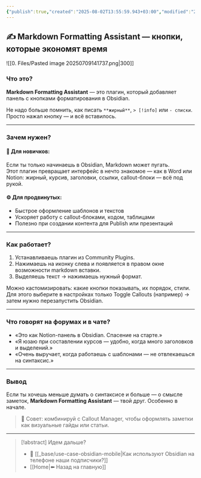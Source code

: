 ```yaml
---
{"publish":true,"created":"2025-08-02T13:55:59.943+03:00","modified":"2025-08-02T13:55:59.954+03:00","cssclasses":""}
---
```


## ✍️ Markdown Formatting Assistant — кнопки, которые экономят время

![[0. Files/Pasted image 20250709141737.png|300]]

### Что это?

**Markdown Formatting Assistant** — это плагин, который добавляет панель с кнопками форматирования в Obsidian.  

Не надо больше помнить, как писать `**жирный**`, `> [!info]` или `- списки`. Просто нажал кнопку — и всё вставилось.

---

### Зачем нужен?

#### 🔰 Для новичков:

Если ты только начинаешь в Obsidian, Markdown может пугать.  
Этот плагин превращает интерфейс в нечто знакомое — как в Word или Notion: жирный, курсив, заголовки, ссылки, callout-блоки — всё под рукой.

#### ⚙️ Для продвинутых:

- Быстрое оформление шаблонов и текстов
- Ускоряет работу с callout-блоками, кодом, таблицами
- Полезно при создании контента для Publish или презентаций

---

### Как работает?

1. Устанавливаешь плагин из Community Plugins.
2. Нажимаешь на иконку слева и появляется в правом окне возможности markdown вставки.
3. Выделяешь текст → нажимаешь нужный формат.

Можно кастомизировать: какие кнопки показывать, их порядок, стили. Для этого выберите в настройках только Toggle Callouts (например) -> затем нужно перезапустить Obsidian.

---
### Что говорят на форумах и в чате?

- «Это как Notion-панель в Obsidian. Спасение на старте.»
- «Я юзаю при составлении курсов — удобно, когда много заголовков и выделений.»
- «Очень выручает, когда работаешь с шаблонами — не отвлекаешься на синтаксис.»
    
---
### Вывод

Если ты хочешь меньше думать о синтаксисе и больше — о смысле заметок, **Markdown Formatting Assistant** — твой друг. Особенно в начале.

> 📌 Совет: комбинируй с Callout Manager, чтобы оформлять заметки как визуальные гайды или статьи.

---

> [!abstract] Идем дальше?
> - 🧠 [[_base/use-case-obsidian-mobile\|Как используют Obsidian на телефоне наши подписчики?]]
> - [[Home\|⬅️ Назад на главную]]